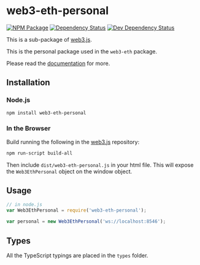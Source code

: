 # web3-eth-personal

[![NPM Package][npm-image]][npm-url] [![Dependency Status][deps-image]][deps-url] [![Dev Dependency Status][deps-dev-image]][deps-dev-url]

This is a sub-package of [web3.js][repo].

This is the personal package used in the `web3-eth` package.

Please read the [documentation][docs] for more.

## Installation

### Node.js

```bash
npm install web3-eth-personal
```

### In the Browser

Build running the following in the [web3.js][repo] repository:

```bash
npm run-script build-all
```

Then include `dist/web3-eth-personal.js` in your html file.
This will expose the `Web3EthPersonal` object on the window object.

## Usage

```js
// in node.js
var Web3EthPersonal = require('web3-eth-personal');

var personal = new Web3EthPersonal('ws://localhost:8546');
```

## Types

All the TypeScript typings are placed in the `types` folder.

[docs]: http://web3js.readthedocs.io/en/1.0/
[repo]: https://github.com/ethereum/web3.js
[npm-image]: https://img.shields.io/npm/v/web3-eth-personal.svg
[npm-url]: https://npmjs.org/package/web3-eth-personal
[deps-image]: https://david-dm.org/ethereum/web3.js/1.x/status.svg?path=packages/web3-eth-personal
[deps-url]: https://david-dm.org/ethereum/web3.js/1.x?path=packages/web3-eth-personal
[deps-dev-image]: https://david-dm.org/ethereum/web3.js/1.x/dev-status.svg?path=packages/web3-eth-personal
[deps-dev-url]: https://david-dm.org/ethereum/web3.js/1.x?type=dev&path=packages/web3-eth-personal
